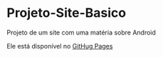 # Projeto-Site-Basico

Projeto de um site com uma matéria sobre Android

Ele está disponível no <a href="https://jonrodrigues42.github.io/Projeto-Site-Basico/">GitHug Pages</a>
